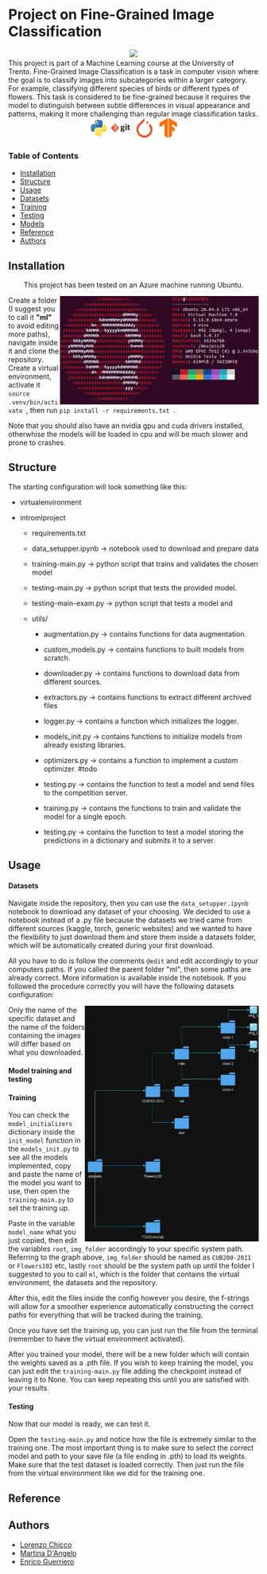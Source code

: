 # Project on Fine-Grained Image Classification

<div id="header" align="center">
  <img src="https://media.giphy.com/media/M9gbBd9nbDrOTu1Mqx/giphy.gif" width="80"/>
</div>
This project is part of a Machine Learning course at the University of Trento.
Fine-Grained Image Classification is a task in computer vision where the goal is to classify images into subcategories within a larger category. For example, classifying different species of birds or different types of flowers. This task is considered to be fine-grained because it requires the model to distinguish between subtle differences in visual appearance and patterns, making it more challenging than regular image classification tasks. 

<div style="text-align: center;"align="center">
  <img src="https://github.com/devicons/devicon/blob/master/icons/python/python-original.svg" title="Python" alt="Python" width="40" height="40"/>
  <img src="https://github.com/devicons/devicon/blob/master/icons/git/git-original-wordmark.svg" title="Git" alt="Git" width="40" height="40"/>&nbsp;
  <img src="https://github.com/devicons/devicon/blob/master/icons/pytorch/pytorch-original.svg" title="PyTorch" alt="PyTorch" width="40" height="40"/>&nbsp;
  <img src="https://github.com/devicons/devicon/blob/master/icons/tensorflow/tensorflow-original.svg" title="TensorFlow" alt="TensorFlow" width="40" height="40"/>
</div>

### Table of Contents

- <a href='#installation'>Installation</a>
- <a href='#structure'>Structure</a>
- <a href='#usage'>Usage</a>
- <a href='#datasets'>Datasets</a>
- <a href='#training'>Training</a>
- <a href='#testing'>Testing</a>
- <a href='#models'>Models</a>
- <a href='#reference'>Reference</a>
- <a href='#authors'>Authors</a>

## Installation
<div style="text-align: center;">
  <p>This project has been tested on an Azure machine running Ubuntu.</p>
  <div style="float: right;">
    <img src="images-readme/neofetch.png" alt="neofetch" width="400"/>
  </div>
</div>

Create a folder (I suggest you to call it <b>"ml"</b> to avoid editing more paths), navigate inside it and clone the repository. Create a virtual environment, activate it  `source .venv/bin/activate `, then run `pip install -r requirements.txt `.

Note that you should also have an nvidia gpu and cuda drivers installed, otherwhise the models will be loaded in cpu and will be much slower and prone to crashes.

## Structure

The starting configuration will look something like this:

- virtualenvironment

- intromlproject
  
  - requirements.txt
  
  - data_setupper.ipynb $\to$ notebook used to download and prepare data
  
  - training-main.py $\to$ python script that trains and validates the chosen model
  
  - testing-main.py $\to$ python script that tests the provided model.
  
  - testing-main-exam.py $\to$ python script that tests a model and 
  
  - utils/
    
    - augmentation.py $\to$ contains functions for data augmentation.
    
    - custom_models.py $\to$ contains functions to built models from scratch.
    
    - downloader.py $\to$ contains functions to download data from different sources.
    
    - extractors.py $\to$ contains functions to extract different archived files
    
    - logger.py $\to$ contains a function which initializes the logger.
    
    - models_init.py $\to$ contains functions to initialize models from already existing libraries.
    
    - optimizers.py $\to$ contains a function to implement a custom optimizer. #todo
    
    - testing.py $\to$ contains the function to test a model and send files to the competition server.
    
    - training.py $\to$ contains the functions to train and validate the model for a single epoch. 
    
    - testing.py $\to$ contains the function to test a model storing the predictions in a dictionary and submits it to a server.

## Usage

#### Datasets

Navigate inside the repository, then you can use the `data_setupper.ipynb` notebook to download any dataset of your choosing. We decided to use a notebook instead of a .py file because the datasets we tried came from different sources (kaggle, torch, generic websites) and we wanted to have the flexibility to just download them and store them inside a datasets folder, which will be automatically created during your first download. 

All you have to do is follow the comments `@edit` and edit accordingly to your computers paths. If you called the parent folder "ml", then some paths are already correct. More information is available inside the notebook. If you followed the procedure correctly you will have the following datasets configuration:

<div style="text-align: center;">
  <div style="float: right;">
    <img src="images-readme/folders.jpg" alt="neofetch" width="350"/>
  </div>
</div>

Only the name of the specific dataset and the name of the folders containing the images will differ based on what you downloaded.

#### Model training and testing

#### Training

You can check the `model_initializers` dictionary inside the `init_model` function in the `models_init.py` to see all the models implemented, copy and paste the name of the model you want to use, then open the `training-main.py` to set the training up.

Paste in the variable `model_name` what you just copied, then edit the variables `root`, `img_folder` accordingly to your specific system path. Referring to the graph above, `img_folder` should be named as `CUB200-2011` or `Flowers102` etc, lastly `root` should be the system path up until the folder I suggested to you to call `ml`, which is the folder that contains the virtual environment, the datasets and the repository.

After this, edit the files inside the config however you desire, the f-strings will allow for a smoother experience automatically constructing the correct paths for everything that will be tracked during the training.

Once you have set the training up, you can just run the file from the terminal (remember to have the virtual environment activated).



After you trained your model, there will be a new folder which will contain the weights saved as a .pth file. If you wish to keep training the model, you can just edit the `training-main.py` file adding the checkpoint instead of leaving it to None. You can keep repeating this until you are satisfied with your results.


#### Testing
Now that our model is ready, we can test it. 

Open the `testing-main.py` and notice how the file is extremely similar to the training one. The most important thing is to make sure to select the correct model and path to your save file (a file ending in .pth) to load its weights. Make sure that the test dataset is loaded correctly. Then just run the file from the virtual environment like we did for the training one.  

## Reference

## Authors
- [Lorenzo Chicco](https://github.com/lorenzochicco99/)
- [Martina D'Angelo](https://github.com/mard4/)
- [Enrico Guerriero](https://github.com/enricoguerriero/)
